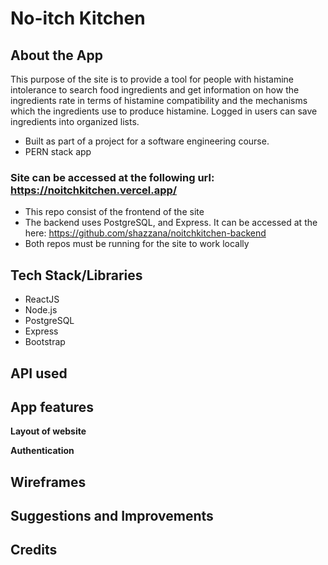 # No-itch Kitchen

## About the App

This purpose of the site is to provide a tool for people with histamine intolerance to search food ingredients and get information on how the ingredients rate in terms of histamine compatibility and the mechanisms which the ingredients use to produce histamine. Logged in users can save ingredients into organized lists.

- Built as part of a project for a software engineering course.
- PERN stack app

### Site can be accessed at the following url: https://noitchkitchen.vercel.app/

- This repo consist of the frontend of the site
- The backend uses PostgreSQL, and Express. It can be accessed at the here: https://github.com/shazzana/noitchkitchen-backend
- Both repos must be running for the site to work locally

## Tech Stack/Libraries

- ReactJS
- Node.js
- PostgreSQL
- Express
- Bootstrap

## API used

## App features

**Layout of website**

**Authentication**

## Wireframes

## Suggestions and Improvements

## Credits

